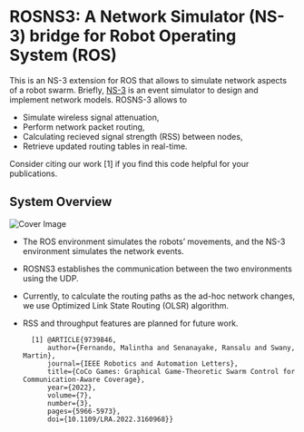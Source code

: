 # ROSNS3: A Network Simulator (NS-3) bridge for Robot Operating System (ROS) 

This is an NS-3 extension for ROS that allows to simulate network aspects of a robot swarm. Briefly, [NS-3](https://www.nsnam.org/) is an event simulator to design and implement network models. ROSNS-3 allows to
- Simulate wireless signal attenuation,
- Perform network packet routing,
- Calculating recieved signal strength (RSS) between nodes,
- Retrieve updated routing tables in real-time.

Consider citing our work [1] if you find this code helpful for your publications.

## System Overview

![Cover Image](https://github.com/malintha/rosns3_client/blob/master/cover.png?raw=true)

- The ROS environment simulates the robots’ movements, and the NS-3 environment simulates the network events.
- ROSNS3 establishes the communication between the two environments using the UDP.
- Currently, to calculate the routing paths as the ad-hoc network changes, we use Optimized Link State Routing (OLSR) algorithm.
- RSS and throughput features are planned for future work.


        [1] @ARTICLE{9739846,
            author={Fernando, Malintha and Senanayake, Ransalu and Swany, Martin},
            journal={IEEE Robotics and Automation Letters}, 
            title={CoCo Games: Graphical Game-Theoretic Swarm Control for Communication-Aware Coverage}, 
            year={2022},
            volume={7},
            number={3},
            pages={5966-5973},
            doi={10.1109/LRA.2022.3160968}}